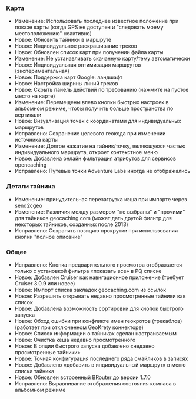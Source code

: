 ### Карта
- Изменение: Использовать последнее известное положение при показе карты (когда GPS не доступен и "следовать моему местоположению" неактивно)
- Новое: Обновить тайники в маршруте
- Новое: Индивидуальное раскрашивание треков
- Новое: Обновлен список карт при получении файла карты
- Изменение: Не устанавливать скачанную карту/тему автоматически
- Новое: Индивидуальная оптимизация маршрутов (экспериментальная)
- Новое: Поддержка карт Google: ландшафт
- Новое: Настройка ширины линий треков
- Новое: Скрыть панель действий по требованию (нажмите на пустое место на карте)
- Изменение: Перемещены влево кнопки быстрых настроек в альбомном режиме, чтобы получить больше пространства по вертикали
- Новое: Визуализация точек с координатами для индивидуальных маршрутов
- Исправлено: Сохранение целевого геокода при изменении источника карты
- Изменение: Долгое нажатие на тайник/точку, являющуюся частью индивидуального маршрута, откроет контекстное меню
- Новое: Добавлена онлайн фильтрация атрибутов для сервисов opencaching
- Исправлено: Путевые точки Adventure Labs иногда не отображались

### Детали тайника
- Изменение: принудительная перезагрузка кэша при импорте через send2cgeo
- Изменение: Различия между размером "не выбраны" и "прочими" для тайников geocaching.com (может дать другой фильтр для некоторых тайников, созданных после 2013)
- Исправлено: Сохранять позицию прокрутки при использовании кнопки "полное описание"

### Общее
- Исправлено: Кнопка предварительного просмотра отображается только с установкой фильтра «показать все» в PQ списке
- Новое: Добавлен Cruiser как навигационное приложение (требует Cruiser 3.0.9 или новее)
- Новое: Импорт списка закладок geocaching.com из ссылок
- Новое: Разрешить открывать недавно просмотренные тайники как список
- Новое: Добавлена возможность сортировки для кнопок быстрого запуска
- Новое: Обход ошибки при конфликте имен геокротов (трекаблов) (работает при отключенном GeoKrety коннекторе)
- Новое: Список информации о тайниках сделан настраиваемым
- Новое: Очистка кеша недавно просмотренного
- Новое: В опции быстрого запуска добавлено «недавно просмотренные тайники»
- Новое: Точная конфигурация последнего ряда смайликов в записях
- Новое: Добавлено «добавить в индивидуальный маршрут» в меню списка тайника
- Новое: Обновлен встроенный BRouter до версии 1.7.0
- Исправлено: Выравнивание отображения состояния компаса в альбомном режиме
